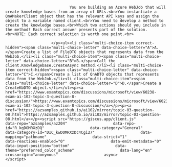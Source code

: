 <p class="card-text">
							
								You are building an Azure WebJob that will create knowledge bases from an array of URLs.<br>You instantiate a QnAMakerClient object that has the relevant API keys and assign the object to a variable named client.<br>You need to develop a method to create the knowledge bases.<br>Which two actions should you include in the method? Each correct answer presents part of the solution.<br>NOTE: Each correct selection is worth one point.<br>
							
						</p><ul><li class="multi-choice-item correct-hidden"><span class="multi-choice-letter" data-choice-letter="A">A.</span>Create a list of FileDTO objects that represents data from the WebJob.</li><li class="multi-choice-item"><span class="multi-choice-letter" data-choice-letter="B">B.</span>Call the client.Knowledgebase.CreateAsync method.</li><li class="multi-choice-item correct-hidden"><span class="multi-choice-letter" data-choice-letter="C">C.</span>Create a list of QnADTO objects that represents data from the WebJob.</li><li class="multi-choice-item"><span class="multi-choice-letter" data-choice-letter="D">D.</span>Create a CreateKbDTO object.</li></ul><p><a href="https://www.examtopics.com/discussions/microsoft/view/60238-exam-ai-102-topic-3-question-8-discussion/">https://www.examtopics.com/discussions/microsoft/view/60238-exam-ai-102-topic-3-question-8-discussion/</a></p><p><a href="https://azsamples.github.io/ai102/mirror/topic-03-question-08.html">https://azsamples.github.io/ai102/mirror/topic-03-question-08.html</a></p><script src="https://giscus.app/client.js"                    data-repo="azsamples/az204"                    data-repo-id="R_kgDOMRXzDQ"                    data-category="General"                    data-category-id="DIC_kwDOMRXzDc4Cgi27"                    data-mapping="pathname"                    data-strict="1"                    data-reactions-enabled="0"                    data-emit-metadata="0"                    data-input-position="bottom"                    data-theme="preferred_color_scheme"                    data-lang="en"                    crossorigin="anonymous"                    async>                    </script>